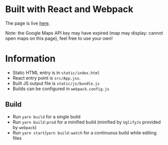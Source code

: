 # Built with React and Webpack
The page is live [here](https://ashiq-r31.github.io/lunch-tyme/).

Note: the Google Maps API key may have expired (map may display: cannot open maps on this page), feel free to use your own!

# Information

- Static HTML entry is in `static/index.html`
- React entry point is `src/App.jsx`.
- Built JS output file is `static/js/bundle.js`
- Builds can be configured in `webpack.config.js`

## Build

* Run `yarn build` for a single build
* Run `yarn build:prod` for a minified build (minified by `UglifyJs` provided by `webpack`)
* Run `yarn start`/`yarn build:watch` for a continuous build while editing files
